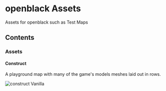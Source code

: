 # openblack Assets

Assets for openblack such as Test Maps

## Contents

### Assets

#### Construct

A playground map with many of the game's models meshes laid out in rows.

![construct Vanilla](https://user-images.githubusercontent.com/1013356/182029114-25c31d78-7c21-4375-963d-c52141b17111.png)
